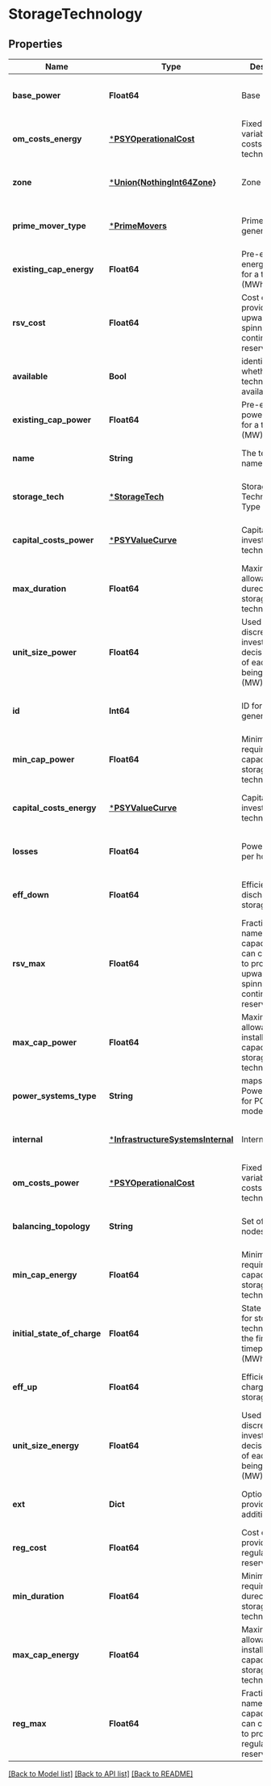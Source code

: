 # StorageTechnology


## Properties
Name | Type | Description | Notes
------------ | ------------- | ------------- | -------------
**base_power** | **Float64** | Base power | [optional] [default to nothing]
**om_costs_energy** | [***PSYOperationalCost**](PSYOperationalCost.md) | Fixed and variable O&amp;M costs for a technology | [optional] [default to nothing]
**zone** | [***Union{NothingInt64Zone}**](Union{NothingInt64Zone}.md) | Zone number | [optional] [default to nothing]
**prime_mover_type** | [***PrimeMovers**](PrimeMovers.md) | Prime mover for generator | [optional] [default to nothing]
**existing_cap_energy** | **Float64** | Pre-existing energy capacity for a technology (MWh) | [optional] [default to nothing]
**rsv_cost** | **Float64** | Cost of providing upwards spinning or contingency reserves | [optional] [default to nothing]
**available** | **Bool** | identifies whether the technology is available | [default to nothing]
**existing_cap_power** | **Float64** | Pre-existing power capacity for a technology (MW) | [optional] [default to nothing]
**name** | **String** | The technology name | [default to nothing]
**storage_tech** | [***StorageTech**](StorageTech.md) | Storage Technology Type | [optional] [default to nothing]
**capital_costs_power** | [***PSYValueCurve**](PSYValueCurve.md) | Capital costs for investing in a technology. | [optional] [default to nothing]
**max_duration** | **Float64** | Maximum allowable durection for a storage technology | [optional] [default to nothing]
**unit_size_power** | **Float64** | Used for discrete investment decisions. Size of each unit being built (MW) | [optional] [default to nothing]
**id** | **Int64** | ID for individual generator | [optional] [default to nothing]
**min_cap_power** | **Float64** | Minimum required power capacity for a storage technology | [optional] [default to nothing]
**capital_costs_energy** | [***PSYValueCurve**](PSYValueCurve.md) | Capital costs for investing in a technology. | [optional] [default to nothing]
**losses** | **Float64** | Power loss (pct per hour) | [optional] [default to nothing]
**eff_down** | **Float64** | Efficiency of discharging storage | [optional] [default to nothing]
**rsv_max** | **Float64** | Fraction of nameplate capacity that can committed to provided upwards spinning or contingency reserves. | [optional] [default to nothing]
**max_cap_power** | **Float64** | Maximum allowable installed power capacity for a storage technology | [optional] [default to nothing]
**power_systems_type** | **String** | maps to a valid PowerSystems.jl for PCM modeling | [default to nothing]
**internal** | [***InfrastructureSystemsInternal**](InfrastructureSystemsInternal.md) | Internal field | [optional] [default to nothing]
**om_costs_power** | [***PSYOperationalCost**](PSYOperationalCost.md) | Fixed and variable O&amp;M costs for a technology | [optional] [default to nothing]
**balancing_topology** | **String** | Set of balancing nodes | [optional] [default to nothing]
**min_cap_energy** | **Float64** | Minimum required energy capacity for a storage technology | [optional] [default to nothing]
**initial_state_of_charge** | **Float64** | State of charge for storage technology in the first timepoint (MWh). | [optional] [default to nothing]
**eff_up** | **Float64** | Efficiency of charging storage | [optional] [default to nothing]
**unit_size_energy** | **Float64** | Used for discrete investment decisions. Size of each unit being built (MW) | [optional] [default to nothing]
**ext** | **Dict** | Option for providing additional data | [optional] [default to nothing]
**reg_cost** | **Float64** | Cost of providing regulation reserves  | [optional] [default to nothing]
**min_duration** | **Float64** | Minimum required durection for a storage technology | [optional] [default to nothing]
**max_cap_energy** | **Float64** | Maximum allowable installed energy capacity for a storage technology | [optional] [default to nothing]
**reg_max** | **Float64** | Fraction of nameplate capacity that can committed to provided regulation reserves | [optional] [default to nothing]


[[Back to Model list]](../README.md#models) [[Back to API list]](../README.md#api-endpoints) [[Back to README]](../README.md)



